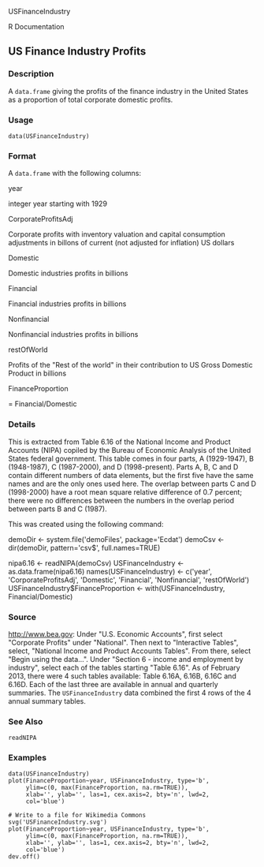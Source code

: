 USFinanceIndustry

R Documentation

##  US Finance Industry Profits

### Description

A `data.frame` giving the profits of the finance industry in the United States
as a proportion of total corporate domestic profits.

### Usage

    data(USFinanceIndustry)

### Format

A `data.frame` with the following columns:

year

integer year starting with 1929

CorporateProfitsAdj

Corporate profits with inventory valuation and capital consumption adjustments
in billons of current (not adjusted for inflation) US dollars

Domestic

Domestic industries profits in billions

Financial

Financial industries profits in billions

Nonfinancial

Nonfinancial industries profits in billions

restOfWorld

Profits of the "Rest of the world" in their contribution to US Gross Domestic
Product in billions

FinanceProportion

= Financial/Domestic

### Details

This is extracted from Table 6.16 of the National Income and Product Accounts
(NIPA) copiled by the Bureau of Economic Analysis of the United States federal
government. This table comes in four parts, A (1929-1947), B (1948-1987), C
(1987-2000), and D (1998-present). Parts A, B, C and D contain different
numbers of data elements, but the first five have the same names and are the
only ones used here. The overlap between parts C and D (1998-2000) have a root
mean square relative difference of 0.7 percent; there were no differences
between the numbers in the overlap period between parts B and C (1987).

This was created using the following command:

demoDir <- system.file('demoFiles', package='Ecdat') demoCsv <- dir(demoDir,
pattern='csv$', full.names=TRUE)

nipa6.16 <- readNIPA(demoCsv) USFinanceIndustry <- as.data.frame(nipa6.16)
names(USFinanceIndustry) <- c('year', 'CorporateProfitsAdj', 'Domestic',
'Financial', 'Nonfinancial', 'restOfWorld')
USFinanceIndustry$FinanceProportion <- with(USFinanceIndustry,
Financial/Domestic)

### Source

<http://www.bea.gov>: Under "U.S. Economic Accounts", first select "Corporate
Profits" under "National". Then next to "Interactive Tables", select,
"National Income and Product Accounts Tables". From there, select "Begin using
the data...". Under "Section 6 - income and employment by industry", select
each of the tables starting "Table 6.16". As of February 2013, there were 4
such tables available: Table 6.16A, 6.16B, 6.16C and 6.16D. Each of the last
three are available in annual and quarterly summaries. The `USFinanceIndustry`
data combined the first 4 rows of the 4 annual summary tables.

### See Also

`readNIPA`

### Examples

    
    data(USFinanceIndustry)
    plot(FinanceProportion~year, USFinanceIndustry, type='b',
         ylim=c(0, max(FinanceProportion, na.rm=TRUE)),
         xlab='', ylab='', las=1, cex.axis=2, bty='n', lwd=2,
         col='blue')
    
    # Write to a file for Wikimedia Commons
    svg('USFinanceIndustry.svg')
    plot(FinanceProportion~year, USFinanceIndustry, type='b',
         ylim=c(0, max(FinanceProportion, na.rm=TRUE)),
         xlab='', ylab='', las=1, cex.axis=2, bty='n', lwd=2,
         col='blue')
    dev.off()

